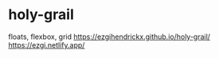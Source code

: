 # holy-grail
floats, flexbox, grid
https://ezgihendrickx.github.io/holy-grail/
https://ezgi.netlify.app/
